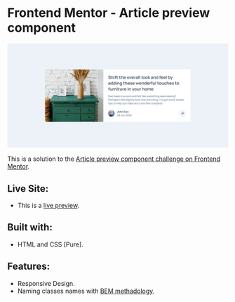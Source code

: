 # Frontend Mentor - Article preview component

![Screenshot of the website](./assets/preview/screenshot.png)

This is a solution to the [Article preview component challenge on Frontend Mentor](https://www.frontendmentor.io/challenges/article-preview-component-dYBN_pYFT).

## Live Site:
- This is a [live preview](https://iabdwahab.github.io/frontend-mentor-solutions/solutions/article-preview-component).

## Built with:

- HTML and CSS [Pure].

## Features:

- Responsive Design.
- Naming classes names with [BEM methadology](https://en.bem.info/methodology/).
